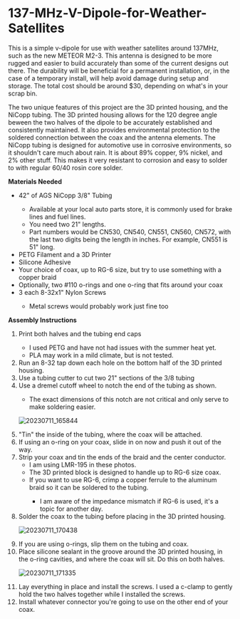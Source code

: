# 137-MHz-V-Dipole-for-Weather-Satellites

This is a simple v-dipole for use with weather satellites around 137MHz, such as the new METEOR M2-3.  This antenna is designed to be more rugged and easier to build accurately than some of the current designs out there.  The durability will be beneficial for a permanent installation, or, in the case of a temporary install, will help avoid damage during setup and storage.  The total cost should be around $30, depending on what's in your scrap bin.

The two unique features of this project are the 3D printed housing, and the NiCopp tubing.  The 3D printed housing allows for the 120 degree angle beween the two halves of the dipole to be accurately established and consistently maintained.  It also provides environmental protection to the soldered connection between the coax and the antenna elements.  The NiCopp tubing is designed for automotive use in corrosive environments, so it shouldn't care much about rain.  It is about 89% copper, 9% nickel, and 2% other stuff.  This makes it very resistant to corrosion and easy to solder to with regular 60/40 rosin core solder.

<b>Materials Needed</b>
<ul>
  <li>42" of AGS NiCopp 3/8" Tubing</li>
    <ul>
      <li>Available at your local auto parts store, it is commonly used for brake lines and fuel lines.</li>
      <li>You need two 21" lengths.</li>
      <li>Part numbers would be CN530, CN540, CN551, CN560, CN572, with the last two digits being the length in inches.  For example, CN551 is 51" long.</li>
    </ul>
  <li>PETG Filament and a 3D Printer</li>
  <li>Silicone Adhesive</li>
  <li>Your choice of coax, up to RG-6 size, but try to use something with a copper braid</li>
  <li>Optionally, two #110 o-rings and one o-ring that fits around your coax</li>
  <li>3 each 8-32x1" Nylon Screws</li>
    <ul>
      <li>Metal screws would probably work just fine too</li>
    </ul>
</ul>

<b>Assembly Instructions</b>
<ol>
  <li>Print both halves and the tubing end caps</li>
    <ul>
      <li>I used PETG and have not had issues with the summer heat yet.</li>
      <li>PLA may work in a mild climate, but is not tested.</li>
    </ul>
  <li>Run an 8-32 tap down each hole on the bottom half of the 3D printed housing.</li>
  <li>Use a tubing cutter to cut two 21" sections of the 3/8 tubing</li>
  <li>Use a dremel cutoff wheel to notch the end of the tubing as shown.</li>
    <ul>
      <li>The exact dimensions of this notch are not critical and only serve to make soldering easier.</li>
    </ul>
      
![20230711_165844](https://github.com/thetoivonen/137-MHz-V-Dipole-for-Weather-Satellites/assets/18183123/f8382be0-340d-47e8-aa1c-1313e00fc6b7)

    
  <li>"Tin" the inside of the tubing, where the coax will be attached.</li>
  <li>If using an o-ring on your coax, slide in on now and push it out of the way.
  <li>Strip your coax and tin the ends of the braid and the center conductor.
    <ul>
      <li>I am using LMR-195 in these photos.</li>
      <li>The 3D printed block is designed to handle up to RG-6 size coax.</li>
      <li>If you want to use RG-6, crimp a copper ferrule to the aluminum braid so it can be soldered to the tubing.</li>
        <ul>
          <li>I am aware of the impedance mismatch if RG-6 is used, it's a topic for another day.</li>
        </ul>
    </ul>
  </li> 
  <li>Solder the coax to the tubing before placing in the 3D printed housing.</li>

![20230711_170438](https://github.com/thetoivonen/137-MHz-V-Dipole-for-Weather-Satellites/assets/18183123/c0fa392c-bddb-4be8-a0e5-dfa700cffc87)
  
  <li>If you are using o-rings, slip them on the tubing and coax.</li>
  <li>Place silicone sealant in the groove around the 3D printed housing, in the o-ring cavities, and where the coax will sit.  Do this on both halves. </li>

![20230711_171335](https://github.com/thetoivonen/137-MHz-V-Dipole-for-Weather-Satellites/assets/18183123/828fddf3-f249-4cfd-ac79-c4b23469174e)
  
  <li>Lay everything in place and install the screws.  I used a c-clamp to gently hold the two halves together while I installed the screws. </li>
  <li>Install whatever connector you're going to use on the other end of your coax.</li>      
</ol>
